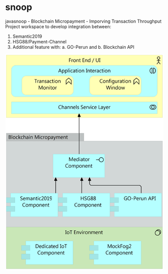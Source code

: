 # snoop
javasnoop - Blockchain Micropayment - Imporving Transaction Throughput
Project workspace to develop integration between:
1. Semantic2019
2. HSG88/Payment-Channel
3. Additional feature with:
a. GO-Perun and 
b. Blockchain API

![Blop Integration View](docs/blops-integration.png?raw=true "Integration View")
